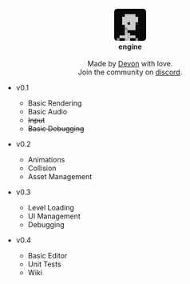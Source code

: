 <div id="header">
    <p align="center">
      <img width="64px" height="64px" style="border-radius: 6px;" src="res/tex/icon.png"><br>
      <b>engine</b><br><br>
      Made by <a href="http://tek256.com">Devon</a> with love.<br>
      Join the community on <a href="https://discordapp.com/invite/63GvpMh">discord</a>.
    </p>
</div>

<ul id="roadmap">
	<li><p>v0.1</p>
		<ul>
			<li>Basic Rendering</li>
			<li>Basic Audio</li>
			<li><strike>Input</strike></li>
			<li><strike>Basic Debugging</strike></li>
		</ul></li>
	<li><p>v0.2</p>
		<ul>
			<li>Animations</li>
			<li>Collision</li>
			<li>Asset Management</li>
		</ul></li>
	<li><p>v0.3</p>
		<ul>
			<li>Level Loading</li>
			<li>UI Management</li>
			<li>Debugging</li>
		</ul></li>
	<li><p>v0.4</p>
		<ul>
			<li>Basic Editor</li>
			<li>Unit Tests</li>
			<li>Wiki</li>
		</ul></li>
</ul>
